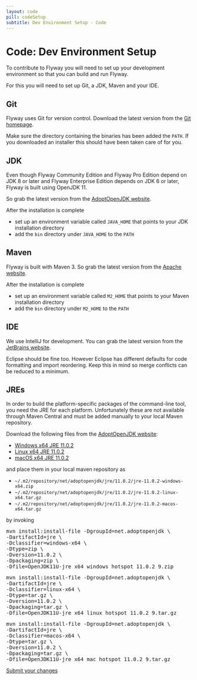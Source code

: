```yaml
---
layout: code
pill: codeSetup
subtitle: Dev Environment Setup - Code
---
```

# Code: Dev Environment Setup

To contribute to Flyway you will need to set up your development environment so that you can build and run Flyway.

For this you will need to set up Git, a JDK, Maven and your IDE.

## Git

Flyway uses Git for version control. Download the latest version from the [Git homepage](https://git-scm.com/).

Make sure the directory containing the binaries has been added the `PATH`. If you downloaded an installer this
should have been taken care of for you.

## JDK

Even though Flyway Community Edition and Flyway Pro Edition depend on JDK 8 or later and Flyway Enterprise Edition 
depends on JDK 6 or later, Flyway is built using OpenJDK 11.

So grab the latest version from the [AdoptOpenJDK website](https://adoptopenjdk.net/releases.html?variant=openjdk11).

After the installation is complete
- set up an environment variable called `JAVA_HOME` that points to your JDK installation directory
- add the `bin` directory under `JAVA_HOME` to the `PATH`

## Maven

Flyway is built with Maven 3. So grab the latest version from the [Apache website](http://maven.apache.org/download.html).

After the installation is complete
- set up an environment variable called `M2_HOME` that points to your Maven installation directory
- add the `bin` directory under `M2_HOME` to the `PATH`

## IDE

We use IntelliJ for development. You can grab the latest version from the [JetBrains website](http://www.jetbrains.com/idea/).

Eclipse should be fine too. However Eclipse has different
defaults for code formatting and import reordering. Keep this in mind so merge conflicts can be reduced to a
minimum.

## JREs

In order to build the platform-specific packages of the command-line tool, you need the JRE for each platform.
Unfortunately these are not available through Maven Central and must be added manually to your local Maven
repository.

Download the following files from the [AdoptOpenJDK website](https://adoptopenjdk.net/archive.html?variant=openjdk11):

- [Windows x64 JRE 11.0.2](https://github.com/AdoptOpenJDK/openjdk11-binaries/releases/download/jdk-11.0.2%2B9/OpenJDK11U-jre_x64_windows_hotspot_11.0.2_9.zip)
- [Linux x64 JRE 11.0.2](https://github.com/AdoptOpenJDK/openjdk11-binaries/releases/download/jdk-11.0.2%2B9/OpenJDK11U-jre_x64_linux_hotspot_11.0.2_9.tar.gz)
- [macOS x64 JRE 11.0.2](https://github.com/AdoptOpenJDK/openjdk11-binaries/releases/download/jdk-11.0.2%2B9/OpenJDK11U-jre_x64_mac_hotspot_11.0.2_9.tar.gz)

and place them in your local maven repository as

- `~/.m2/repository/net/adoptopenjdk/jre/11.0.2/jre-11.0.2-windows-x64.zip`
- `~/.m2/repository/net/adoptopenjdk/jre/11.0.2/jre-11.0.2-linux-x64.tar.gz`
- `~/.m2/repository/net/adoptopenjdk/jre/11.0.2/jre-11.0.2-macos-x64.tar.gz`

by invoking

<pre class="console">mvn install:install-file -DgroupId=net.adoptopenjdk \
-DartifactId=jre \
-Dclassifier=windows-x64 \
-Dtype=zip \
-Dversion=11.0.2 \
-Dpackaging=zip \
-Dfile=OpenJDK11U-jre_x64_windows_hotspot_11.0.2_9.zip</pre>

<pre class="console">mvn install:install-file -DgroupId=net.adoptopenjdk \
-DartifactId=jre \
-Dclassifier=linux-x64 \
-Dtype=tar.gz \
-Dversion=11.0.2 \
-Dpackaging=tar.gz \
-Dfile=OpenJDK11U-jre_x64_linux_hotspot_11.0.2_9.tar.gz</pre>

<pre class="console">mvn install:install-file -DgroupId=net.adoptopenjdk \
-DartifactId=jre \
-Dclassifier=macos-x64 \
-Dtype=tar.gz \
-Dversion=11.0.2 \
-Dpackaging=tar.gz \
-Dfile=OpenJDK11U-jre_x64_mac_hotspot_11.0.2_9.tar.gz</pre>

<p class="next-steps">
    <a class="btn btn-primary" href="v6/documentation/contribute/code/submit">Submit your changes <i
            class="fa fa-arrow-right"></i></a>
</p>
